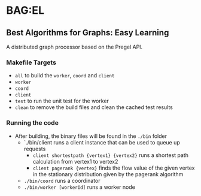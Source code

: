 # BAG:EL
## Best Algorithms for Graphs: Easy Learning

A distributed graph processor based on the Pregel API. 

### Makefile Targets
 - `all` to build the `worker`, `coord` and `client`
 - `worker`
 - `coord`
 - `client`
 - `test` to run the unit test for the worker
 - `clean` to remove the build files and clean the cached test results

### Running the code
 - After building, the binary files will be found in the `./bin` folder
   - `./bin/client runs a client instance that can be used to queue up requests
     - `client shortestpath {vertex1} {vertex2}` runs a shortest path calculation from vertex1 to vertex2
     - `client pagerank {vertex}` finds the flow value of the given vertex in the stationary distribution given by the pagerank algorithm
   - `./bin/coord` runs a coordinator
   - `./bin/worker [workerId]` runs a worker node

